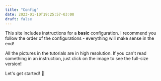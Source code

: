 ```yaml
---
title: "Config"
date: 2023-01-10T19:25:57-03:00
draft: false
---
```


This site includes instructions for a **basic** configuration. I recommend you follow the order of the configurations - everything will make sense in the end! 

All the pictures in the tutorials are in high resolution. If you can't read something in an instruction, just click on the image to see the full-size version! 

Let's get started! 🚀
